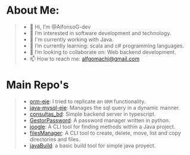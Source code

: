 # About Me:
>- 👋 Hi, I’m @AlfonsoG-dev
>- 👀 I’m interested in software development and technology.
>- 🦾 I'm currently working with Java.
>- 🌱 I’m currently learning: scala and c# programming languages.
>- 💞️ I’m looking to collaborate on: Web backend development.
>- 📫 How to reach me: alfgomachi@gmail.com

# Main Repo's
>- [orm-eje](https://github.com/AlfonsoG-dev/orm-eje): I tried to replicate an `ORM` functionality.
>- [java-mysql-eje](https://github.com/AlfonsoG-dev/java-mysql-eje): Manages the sql query in a dynamic manner.
>- [consultas_bd](https://github.com/AlfonsoG-dev/consultas_bd): Simple backend server in typescript.
>- [GestorPassword](https://github.com/AlfonsoG-dev/GestorPassword): A password manager written in python.
>- [joogle](https://github.com/AlfonsoG-dev/joogle): A CLI tool for finding methods within a Java project.
>- [filesManager](https://github.com/AlfonsoG-dev/filesManager): A CLI tool to create, delete, move, list and copy directories and files.
>- [javaBuild](https://github.com/AlfonsoG-dev/javaBuild): a basic build tool for simple java proyect.

<!---
AlfonsoG-dev/AlfonsoG-dev is a ✨ special ✨ repository because its `README.md` (this file) appears on your GitHub profile.
You can click the Preview link to take a look at your changes.
--->
